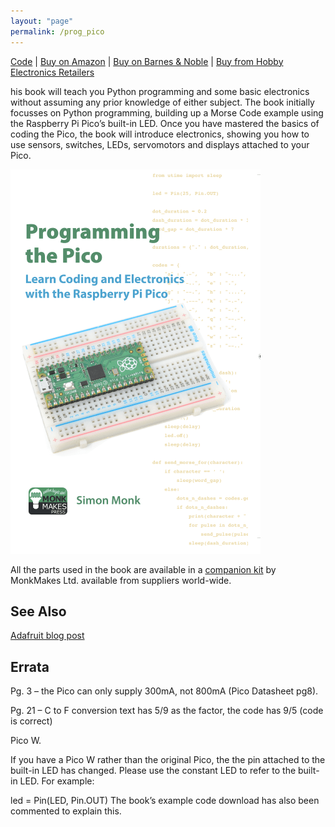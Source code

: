 ```yaml
---
layout: "page"
permalink: /prog_pico
---
```


[Code](https://github.com/simonmonk/prog_pico_ed1) | [Buy on Amazon](https://www.amazon.com/Programming-Pico-Coding-Electronics-Raspberry/dp/B09HG2JYS9) | [Buy on Barnes & Noble](https://www.barnesandnoble.com/w/programming-the-pico-simon-monk/1140636971) | [Buy from Hobby Electronics Retailers](https://www.monkmakes.com/book_prob_pico.html)

his book will teach you Python programming and some basic electronics without assuming any prior knowledge of either subject. The book initially focusses on Python programming, building up a Morse Code example using the Raspberry Pi Pico’s built-in LED. Once you have mastered the basics of coding the Pico, the book will introduce electronics, showing you how to use sensors, switches, LEDs, servomotors and displays attached to your Pico.

![cover](/assets/images/cover_pico.png)

All the parts used in the book are available in a [companion kit](https://www.monkmakes.com/pico_kit1.html) by MonkMakes Ltd. available from suppliers world-wide.


## See Also

[Adafruit blog post](https://blog.adafruit.com/2021/10/13/an-interview-with-simon-monk-author-of-programming-the-pico-python-micropython-raspberrypipico-simonmonk2/)


## Errata

Pg. 3 – the Pico can only supply 300mA, not 800mA (Pico Datasheet pg8).

Pg. 21 – C to F conversion text has 5/9 as the factor, the code has 9/5 (code is correct)

Pico W.

If you have a Pico W rather than the original Pico, the the pin attached to the built-in LED has changed. Please use the constant LED to refer to the built-in LED. For example:

led = Pin(LED, Pin.OUT)
The book’s example code download has also been commented to explain this.